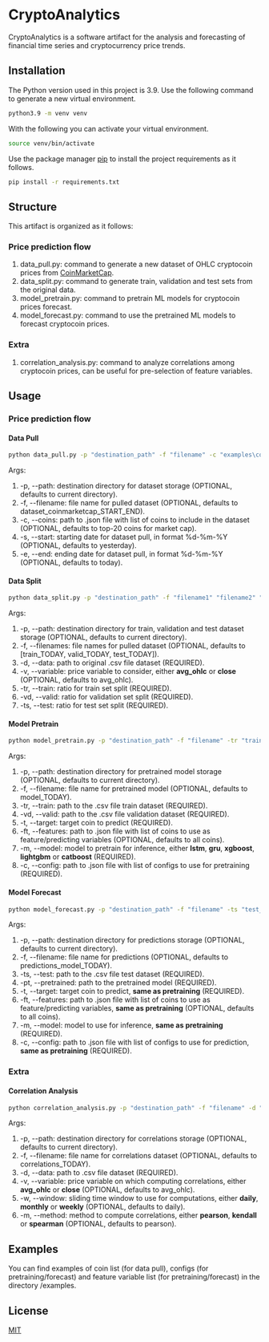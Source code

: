 # CryptoAnalytics

CryptoAnalytics is a software artifact for the analysis and forecasting of financial time series and cryptocurrency price trends.

## Installation

The Python version used in this project is 3.9. Use the following command to generate a new virtual environment.

```bash
python3.9 -m venv venv
```

With the following you can activate your virtual environment.

```bash
source venv/bin/activate
```

Use the package manager [pip](https://pip.pypa.io/en/stable/) to install the project requirements as it follows.

```bash
pip install -r requirements.txt
```

## Structure
This artifact is organized as it follows:

### Price prediction flow

1. data_pull.py: command to generate a new dataset of OHLC cryptocoin prices from [CoinMarketCap](https://coinmarketcap.com/).
2. data_split.py: command to generate train, validation and test sets from the original data.
3. model_pretrain.py: command to pretrain ML models for cryptocoin prices forecast.
4. model_forecast.py: command to use the pretrained ML models to forecast cryptocoin prices.

### Extra

1. correlation_analysis.py: command to analyze correlations among cryptocoin prices, can be useful for pre-selection of feature variables.

## Usage

### Price prediction flow

#### Data Pull

```bash
python data_pull.py -p "destination_path" -f "filename" -c "examples\coins.json" -s "01-01-2020" -e "01-01-2022"
```
Args:
1. -p, --path: destination directory for dataset storage (OPTIONAL, defaults to current directory).
2. -f, --filename: file name for pulled dataset (OPTIONAL, defaults to dataset_coinmarketcap_START_END).
3. -c, --coins: path to .json file with list of coins to include in the dataset (OPTIONAL, defaults to top-20 coins for market cap).
4. -s, --start: starting date for dataset pull, in format %d-%m-%Y (OPTIONAL, defaults to yesterday).
5. -e, --end: ending date for dataset pull, in format %d-%m-%Y (OPTIONAL, defaults to today).

#### Data Split

```bash
python data_split.py -p "destination_path" -f "filename1" "filename2" "filename3" -d "data_path" -v "avg_ohlc" -tr 0.8 -vd 0.1 -ts 0.1
```
Args:
1. -p, --path: destination directory for train, validation and test dataset storage (OPTIONAL, defaults to current directory).
2. -f, --filenames: file names for pulled dataset (OPTIONAL, defaults to [train_TODAY, valid_TODAY, test_TODAY]).
3. -d, --data: path to original .csv file dataset (REQUIRED).
4. -v, --variable: price variable to consider, either **avg_ohlc** or **close** (OPTIONAL, defaults to avg_ohlc).
5. -tr, --train: ratio for train set split (REQUIRED).
6. -vd, --valid: ratio for validation set split (REQUIRED).
7. -ts, --test: ratio for test set split (REQUIRED).

#### Model Pretrain

```bash
python model_pretrain.py -p "destination_path" -f "filename" -tr "train_path" -vd "valid_path" -t "btc" -ft "examples\features.json" -m "lstm" -c "examples\config_nn.json"
```
Args:
1. -p, --path: destination directory for pretrained model storage (OPTIONAL, defaults to current directory).
2. -f, --filename: file name for pretrained model (OPTIONAL, defaults to model_TODAY).
3. -tr, --train: path to the .csv file train dataset (REQUIRED).
4. -vd, --valid: path to the .csv file validation dataset (REQUIRED).
5. -t, --target: target coin to predict (REQUIRED).
6. -ft, --features: path to .json file with list of coins to use as feature/predicting variables (OPTIONAL, defaults to all coins).
7. -m, --model: model to pretrain for inference, either **lstm**, **gru**, **xgboost**, **lightgbm** or **catboost** (REQUIRED).
8. -c, --config: path to .json file with list of configs to use for pretraining (REQUIRED).

#### Model Forecast

```bash
python model_forecast.py -p "destination_path" -f "filename" -ts "test_path" -pt "pretrained_path" -t "btc" -ft "examples\features.json" -m "lstm" -c "examples\config_nn.json"
```
Args:
1. -p, --path: destination directory for predictions storage (OPTIONAL, defaults to current directory).
2. -f, --filename: file name for predictions (OPTIONAL, defaults to predictions_model_TODAY).
3. -ts, --test: path to the .csv file test dataset (REQUIRED).
4. -pt, --pretrained: path to the pretrained model (REQUIRED).
5. -t, --target: target coin to predict, **same as pretraining** (REQUIRED).
6. -ft, --features: path to .json file with list of coins to use as feature/predicting variables, **same as pretraining** (OPTIONAL, defaults to all coins).
7. -m, --model: model to use for inference, **same as pretraining** (REQUIRED).
8. -c, --config: path to .json file with list of configs to use for prediction, **same as pretraining** (REQUIRED).

### Extra

#### Correlation Analysis

```bash
python correlation_analysis.py -p "destination_path" -f "filename" -d "data_path" -v "avg_ohlc" -w "daily" -m "pearson"
```
Args:
1. -p, --path: destination directory for correlations storage (OPTIONAL, defaults to current directory).
2. -f, --filename: file name for correlations dataset (OPTIONAL, defaults to correlations_TODAY).
3. -d, --data: path to .csv file dataset (REQUIRED).
4. -v, --variable: price variable on which computing correlations, either **avg_ohlc** or **close** (OPTIONAL, defaults to avg_ohlc).
5. -w, --window: sliding time window to use for computations, either **daily**, **monthly** or **weekly** (OPTIONAL, defaults to daily).
6. -m, --method: method to compute correlations, either **pearson**, **kendall** or **spearman** (OPTIONAL, defaults to pearson).

## Examples
You can find examples of coin list (for data pull), configs (for pretraining/forecast) and feature variable list (for pretraining/forecast) in the directory /examples.

## License
[MIT](https://choosealicense.com/licenses/mit/)
